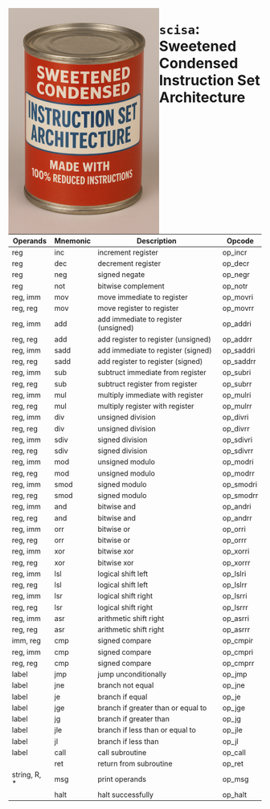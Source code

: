 [<img align="left" src="./etc/scisa-small.png" width="300"/>](etc/scisa-small.png)

# `scisa`: Sweetened Condensed Instruction Set Architecture

| Operands     | Mnemonic | Description                          | Opcode    |
| ------------ | -------- | ------------------------------------ | --------- |
| reg          | inc      | increment register                   | op_incr   |
| reg          | dec      | decrement register                   | op_decr   |
| reg          | neg      | signed negate                        | op_negr   |
| reg          | not      | bitwise complement                   | op_notr   |
| reg, imm     | mov      | move immediate to register           | op_movri  |
| reg, reg     | mov      | move register to register            | op_movrr  |
| reg, imm     | add      | add immediate to register (unsigned) | op_addri  |
| reg, reg     | add      | add register to register (unsigned)  | op_addrr  |
| reg, imm     | sadd     | add immediate to register (signed)   | op_saddri |
| reg, reg     | sadd     | add register to register (signed)    | op_saddrr |
| reg, imm     | sub      | subtruct immediate from register     | op_subri  |
| reg, reg     | sub      | subtruct register from register      | op_subrr  |
| reg, imm     | mul      | multiply immediate with register     | op_mulri  |
| reg, reg     | mul      | multiply register with register      | op_mulrr  |
| reg, imm     | div      | unsigned division                    | op_divri  |
| reg, reg     | div      | unsigned division                    | op_divrr  |
| reg, imm     | sdiv     | signed division                      | op_sdivri |
| reg, reg     | sdiv     | signed division                      | op_sdivrr |
| reg, imm     | mod      | unsigned modulo                      | op_modri  |
| reg, reg     | mod      | unsigned modulo                      | op_modrr  |
| reg, imm     | smod     | signed modulo                        | op_smodri |
| reg, reg     | smod     | signed modulo                        | op_smodrr |
| reg, imm     | and      | bitwise and                          | op_andri  |
| reg, reg     | and      | bitwise and                          | op_andrr  |
| reg, imm     | orr      | bitwise or                           | op_orri   |
| reg, reg     | orr      | bitwise or                           | op_orrr   |
| reg, imm     | xor      | bitwise xor                          | op_xorri  |
| reg, reg     | xor      | bitwise xor                          | op_xorrr  |
| reg, imm     | lsl      | logical shift left                   | op_lslri  |
| reg, reg     | lsl      | logical shift left                   | op_lslrr  |
| reg, imm     | lsr      | logical shift right                  | op_lsrri  |
| reg, reg     | lsr      | logical shift right                  | op_lsrrr  |
| reg, imm     | asr      | arithmetic shift right               | op_asrri  |
| reg, reg     | asr      | arithmetic shift right               | op_asrrr  |
| imm, reg     | cmp      | signed compare                       | op_cmpir  |
| reg, imm     | cmp      | signed compare                       | op_cmpri  |
| reg, reg     | cmp      | signed compare                       | op_cmprr  |
| label        | jmp      | jump unconditionally                 | op_jmp    |
| label        | jne      | branch not equal                     | op_jne    |
| label        | je       | branch if equal                      | op_je     |
| label        | jge      | branch if greater than or equal to   | op_jge    |
| label        | jg       | branch if greater than               | op_jg     |
| label        | jle      | branch if less than or equal to      | op_jle    |
| label        | jl       | branch if less than                  | op_jl     |
| label        | call     | call subroutine                      | op_call   |
|              | ret      | return from subroutine               | op_ret    |
| string, R, * | msg      | print operands                       | op_msg    |
|              | halt     | halt successfully                    | op_halt   |
